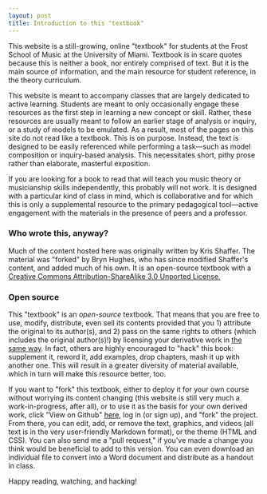 ```yaml
---
layout: post
title: Introduction to this "textbook" 
---
```



This website is a still-growing, online "textbook" for students at the Frost School of Music at the University of Miami. Textbook is in scare quotes because this is neither a book, nor entirely comprised of text. But it is the main source of information, and the main resource for student reference, in the theory curriculum.

This website is meant to accompany classes that are largely dedicated to active learning. Students are meant to only occasionally engage these resources as the first step in learning a new concept or skill. Rather, these resources are usually meant to follow an earlier stage of analysis or inquiry, or a study of models to be emulated. As a result, most of the pages on this site do not read like a textbook. This is on purpose. Instead, the text is designed to be easily referenced while performing a task—such as model composition or inquiry-based analysis. This necessitates short, pithy prose rather than elaborate, masterful exposition.

If you are looking for a book to read that will teach you music theory or musicianship skills independently, this probably will not work. It is designed with a particular kind of class in mind, which is collaborative and for which this is only a supplemental resource to the primary pedagogical tool—active engagement with the materials in the presence of peers and a professor.

### Who wrote this, anyway? ###

Much of the content hosted here was originally written by Kris Shaffer. The material was "forked" by Bryn Hughes, who has since modified Shaffer's content, and added much of his own. It is an open-source textbook with a [Creative Commons Attribution-ShareAlike 3.0 Unported License.](http://creativecommons.org/licenses/by-sa/3.0/)

### Open source ###

This "textbook" is an *open-source* textbook. That means that you are free to use, modify, distribute, even sell its contents provided that you 1) attribute the original to its author(s), and 2) pass on the same rights to others (which includes the original author(s)!) by licensing your derivative work in [the same way](http://creativecommons.org/licenses/by-sa/3.0/). In fact, others are highly encouraged to "hack" this book: supplement it, reword it, add examples, drop chapters, mash it up with another one. This will result in a greater diversity of material available, which in turn will make this resource better, too.

If you want to "fork" this textbook, either to deploy it for your own course without worrying its content changing (this website is still very much a work-in-progress, after all), or to use it as the basis for your own derived work, click "View on Github" [here](https://github.com/brynhughes/resources), log in (or sign up), and "fork" the project. From there, you can edit, add, or remove the text, graphics, and videos (all text is in the very user-friendly Markdown format), or the theme (HTML and CSS). You can also send me a "pull request," if you've made a change you think would be beneficial to add to this version. You can even download an individual file to convert into a Word document and distribute as a handout in class.

Happy reading, watching, and hacking!

